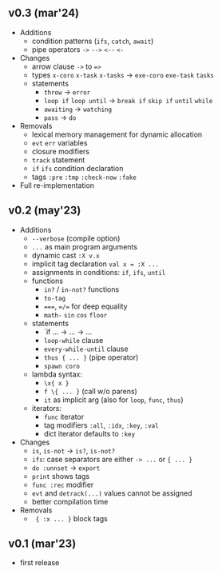 v0.3 (mar'24)
-------------

- Additions
    - condition patterns (`ifs`, `catch`, `await`)
    - pipe operators `->` `-->` `<--` `<-`
- Changes
    - arrow clause `->` to `=>`
    - types `x-coro` `x-task` `x-tasks` -> `exe-coro` `exe-task` `tasks`
    - statements
        - `throw` -> `error`
        - `loop if` `loop until` -> `break if` `skip if` `until` `while`
        - `awaiting` -> `watching`
        - `pass` -> `do`
- Removals
    - lexical memory management for dynamic allocation
    - `evt` `err` variables
    - closure modifiers
    - `track` statement
    - `if` `ifs` condition declaration
    - tags `:pre` `:tmp` `:check-now` `:fake`
- Full re-implementation

v0.2 (may'23)
-------------

- Additions
    - `--verbose` (compile option)
    - `...` as main program arguments
    - dynamic cast `:X v.x`
    - implicit tag declaration `val x = :X ...`
    - assignments in conditions: `if`, `ifs`, `until`
    - functions
        - `in?` / `in-not?` functions
        - `to-tag`
        - `===`, `=/=` for deep equality
        - `math-` `sin` `cos` `floor`
    - statements
        - `if ... -> ... -> ...
        - `loop-while` clause
        - `every-while-until` clause
        - `thus { ... }` (pipe operator)
        - `spawn coro`
    - lambda syntax:
        - `\x{ x }`
        - `f \{ ... }` (call w/o parens)
        - `it` as implicit arg (also for `loop`, `func`, `thus`)
    - iterators:
        - `func` iterator
        - tag modifiers `:all`, `:idx`, `:key`, `:val`
        - dict iterator defaults to `:key`
- Changes
    - `is`, `is-not` -> `is?`, `is-not?`
    - `ifs`: case separators are either `-> ...` or `{ ... }`
    - `do :unnset` -> `export`
    - `print` shows tags
    - `func :rec` modifier
    - `evt` and `detrack(...)` values cannot be assigned
    - better compilation time
- Removals
    - ` { :x ... }` block tags

v0.1 (mar'23)
-------------

- first release
